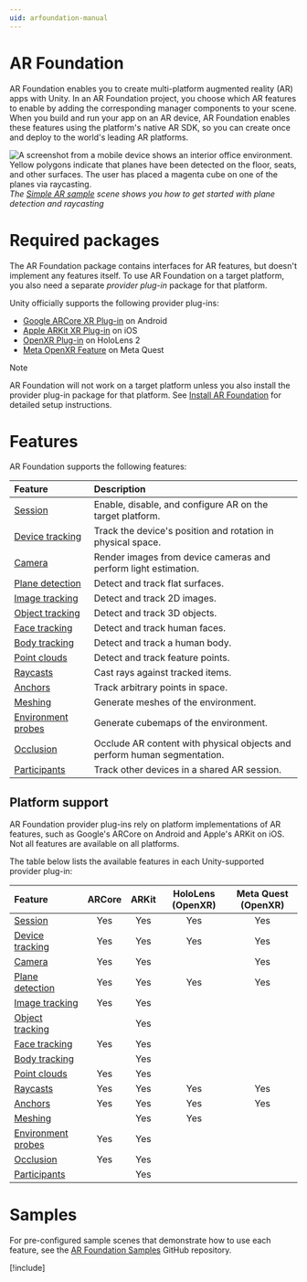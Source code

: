 ```yaml
---
uid: arfoundation-manual
---
```

# AR Foundation

AR Foundation enables you to create multi-platform augmented reality (AR) apps with Unity. In an AR Foundation project, you choose which AR features to enable by adding the corresponding manager components to your scene. When you build and run your app on an AR device, AR Foundation enables these features using the platform's native AR SDK, so you can create once and deploy to the world's leading AR platforms.

![A screenshot from a mobile device shows an interior office environment. Yellow polygons indicate that planes have been detected on the floor, seats, and other surfaces. The user has placed a magenta cube on one of the planes via raycasting.](images/sample-simple-ar.png)<br/>*The [Simple AR sample](https://github.com/Unity-Technologies/arfoundation-samples#simple-ar) scene shows you how to get started with plane detection and raycasting*

# Required packages

The AR Foundation package contains interfaces for AR features, but doesn't implement any features itself. To use AR Foundation on a target platform, you also need a separate *provider plug-in* package for that platform.

Unity officially supports the following provider plug-ins:

* [Google ARCore XR Plug-in](https://docs.unity3d.com/Packages/com.unity.xr.arcore@6.0/manual/index.html) on Android
* [Apple ARKit XR Plug-in](https://docs.unity3d.com/Packages/com.unity.xr.arkit@6.0/manual/index.html) on iOS
* [OpenXR Plug-in](https://docs.unity3d.com/Packages/com.unity.xr.openxr@1.5/manual/index.html) on HoloLens 2
* [Meta OpenXR Feature](https://docs.unity3d.com/Packages/com.unity.xr.meta-openxr@0.1/manual/index.html) on Meta Quest

> [!NOTE]
> AR Foundation will not work on a target platform unless you also install the provider plug-in package for that platform. See [Install AR Foundation](xref:arfoundation-install) for detailed setup instructions.

# Features

AR Foundation supports the following features:

| Feature | Description |
| :------ | :---------- |
| [Session](xref:arfoundation-session) | Enable, disable, and configure AR on the target platform. |
| [Device tracking](xref:arfoundation-device-tracking) | Track the device's position and rotation in physical space. |
| [Camera](xref:arfoundation-camera) | Render images from device cameras and perform light estimation. |
| [Plane detection](xref:arfoundation-plane-detection) | Detect and track flat surfaces. |
| [Image tracking](xref:arfoundation-image-tracking) | Detect and track 2D images. |
| [Object tracking](xref:arfoundation-object-tracking) | Detect and track 3D objects. |
| [Face tracking](xref:arfoundation-face-tracking) | Detect and track human faces. |
| [Body tracking](xref:UnityEngine.XR.ARFoundation.ARHumanBodyManager) | Detect and track a human body. |
| [Point clouds](xref:arfoundation-point-clouds) | Detect and track feature points. |
| [Raycasts](xref:arfoundation-raycasts) | Cast rays against tracked items. |
| [Anchors](xref:arfoundation-anchors) | Track arbitrary points in space. |
| [Meshing](xref:arfoundation-meshing) | Generate meshes of the environment. |
| [Environment probes](xref:arfoundation-environment-probes) | Generate cubemaps of the environment. |
| [Occlusion](xref:arfoundation-occlusion) | Occlude AR content with physical objects and perform human segmentation. |
| [Participants](xref:arfoundation-participant-tracking) | Track other devices in a shared AR session. |

## Platform support

AR Foundation provider plug-ins rely on platform implementations of AR features, such as Google's ARCore on Android and Apple's ARKit on iOS. Not all features are available on all platforms.

The table below lists the available features in each Unity-supported provider plug-in:

| Feature                                                                                       | ARCore | ARKit | HoloLens (OpenXR) | Meta Quest (OpenXR) |
| :-------------------------------------------------------------------------------------------- | :----: | :---: | :---------------: | :------------: |
| [Session](xref:arfoundation-session)                                                          |  Yes   |  Yes  |        Yes        |      Yes       |
| [Device tracking](xref:arfoundation-device-tracking)                                          |  Yes   |  Yes  |        Yes        |      Yes       |
| [Camera](xref:arfoundation-camera)                                                            |  Yes   |  Yes  |                   |      Yes       |
| [Plane detection](xref:arfoundation-plane-detection)                                          |  Yes   |  Yes  |        Yes        |      Yes       |
| [Image tracking](xref:arfoundation-image-tracking)                                            |  Yes   |  Yes  |                   |                |
| [Object tracking](xref:arfoundation-object-tracking)                                          |        |  Yes  |                   |                |
| [Face tracking](xref:arfoundation-face-tracking)                                              |  Yes   |  Yes  |                   |                |
| [Body tracking](xref:UnityEngine.XR.ARFoundation.ARHumanBodyManager)                          |        |  Yes  |                   |                |
| [Point clouds](xref:arfoundation-point-clouds)                                                |  Yes   |  Yes  |                   |                |
| [Raycasts](xref:arfoundation-raycasts)                                                        |  Yes   |  Yes  |        Yes        |      Yes       |
| [Anchors](xref:arfoundation-anchors)                                                          |  Yes   |  Yes  |        Yes        |      Yes       |
| [Meshing](xref:arfoundation-meshing)                                                          |        |  Yes  |        Yes        |                |
| [Environment probes](xref:arfoundation-environment-probes)                                    |  Yes   |  Yes  |                   |                |
| [Occlusion](xref:arfoundation-occlusion)                                                      |  Yes   |  Yes  |                   |                |
| [Participants](xref:arfoundation-participant-tracking)                                        |        |  Yes  |                   |                |

# Samples

For pre-configured sample scenes that demonstrate how to use each feature, see the [AR Foundation Samples](https://github.com/Unity-Technologies/arfoundation-samples) GitHub repository.

[!include[](snippets/apple-arkit-trademark.md)]
